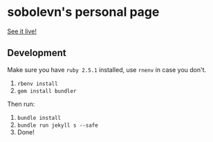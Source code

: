 # sobolevn's personal page

[See it live!](https://sobolevn.me)

## Development

Make sure you have `ruby 2.5.1` installed, use `rnenv` in case you don't.

1. `rbenv install`
2. `gem install bundler`

Then run:

1. `bundle install`
2. `bundle run jekyll s --safe`
3. Done!
